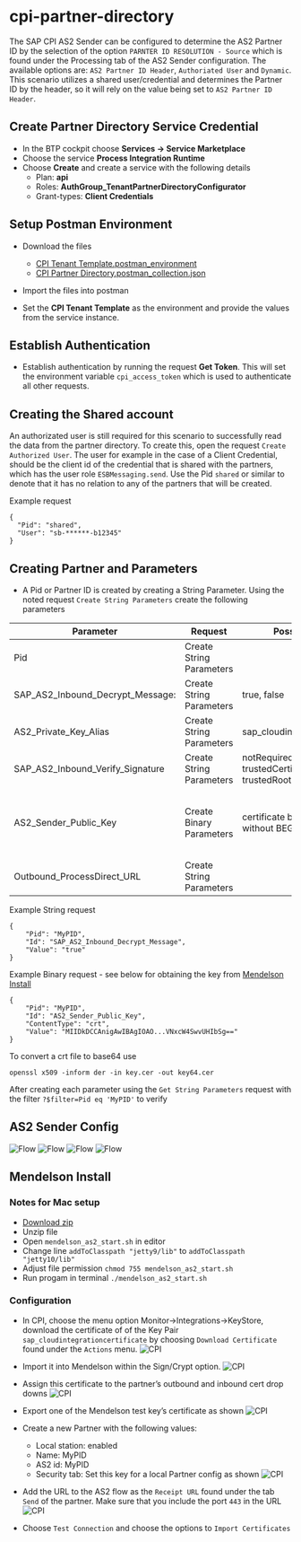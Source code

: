 # cpi-partner-directory

The SAP CPI AS2 Sender can be configured to determine the AS2 Partner ID by the selection of the option `PARNTER ID RESOLUTION - Source` which is found under the Processing tab of the AS2 Sender configuration. The available options are: `AS2 Partner ID Header`, `Authoriated User` and `Dynamic`. This scenario utilizes a shared user/credential and determines the Partner ID by the header, so it will rely on the value being set to `AS2 Partner ID Header`.

## Create Partner Directory Service Credential

- In the BTP cockpit choose **Services -> Service Marketplace**
- Choose the service **Process Integration Runtime**
- Choose **Create** and create a service with the following details
  - Plan: **api**
  - Roles: **AuthGroup_TenantPartnerDirectoryConfigurator**
  - Grant-types: **Client Credentials**

## Setup Postman Environment

- Download the files

  - [CPI Tenant Template.postman_environment](<./CPI Tenant Template.postman_environment.json>)
  - [CPI Partner Directory.postman_collection.json](<./CPI Partner Directory.postman_collection.json>)

- Import the files into postman
- Set the **CPI Tenant Template** as the environment and provide the values from the service instance.

## Establish Authentication

- Establish authentication by running the request **Get Token**. This will set the environment variable `cpi_access_token` which is used to authenticate all other requests.

## Creating the Shared account

An authorizated user is still required for this scenario to successfully read the data from the partner directory. To create this, open the request `Create Authorized User`. The user for example in the case of a Client Credential, should be the client id of the credential that is shared with the partners, which has the user role `ESBMessaging.send`. Use the Pid `shared` or similar to denote that it has no relation to any of the partners that will be created.

Example request

```
{
  "Pid": "shared",
  "User": "sb-******-b12345"
}
```

## Creating Partner and Parameters

- A Pid or Partner ID is created by creating a String Parameter. Using the noted request `Create String Parameters` create the following parameters

| Parameter                        | Request                  | Possible values                                         | Description                                                                                                                                                                                        |
| -------------------------------- | ------------------------ | ------------------------------------------------------- | -------------------------------------------------------------------------------------------------------------------------------------------------------------------------------------------------- |
| Pid                              | Create String Parameters |                                                         | The AS2 Partner ID of the customer                                                                                                                                                                 |
| SAP_AS2_Inbound_Decrypt_Message: | Create String Parameters | true, false                                             | does the incoming message require signature verification does the incoming message required decryption                                                                                             |
| AS2_Private_Key_Alias            | Create String Parameters | sap_cloudintegrationcertificate                         |                                                                                                                                                                                                    |
| SAP_AS2_Inbound_Verify_Signature | Create String Parameters | notRequired, trustedCertificate, trustedRootCertificate |
| AS2_Sender_Public_Key            | Create Binary Parameters | certificate base64 string without BEGIN and END         | If parameter SAP_AS2_Inbound_Verify_Signature is set to trustedCertificate or trustedRootCertificate in the Partner Directory, the associated key needs to be uploaded into the Partner Directory. |
| Outbound_ProcessDirect_URL       | Create String Parameters |                                                         | this is the process direct url of the flow that will process the message                                                                                                                           |

Example String request

```
{
    "Pid": "MyPID",
    "Id": "SAP_AS2_Inbound_Decrypt_Message",
    "Value": "true"
}
```

Example Binary request - see below for obtaining the key from [Mendelson Install](#Mendelson-Install)

```
{
    "Pid": "MyPID",
    "Id": "AS2_Sender_Public_Key",
    "ContentType": "crt",
    "Value": "MIIDkDCCAnigAwIBAgIOAO...VNxcW4SwvUHIbSg=="
}
```

To convert a crt file to base64 use

```
openssl x509 -inform der -in key.cer -out key64.cer
```

After creating each parameter using the `Get String Parameters` request with the filter `?$filter=Pid eq 'MyPID'` to verify

## AS2 Sender Config

![Flow](./images/connection.png)
![Flow](./images/processing.png)
![Flow](./images/security.png)
![Flow](./images/MDN.png)

## Mendelson Install

### Notes for Mac setup

- [Download zip](https://sourceforge.net/projects/mec-as2/files/install_mendelson_opensource_as2_1.1b63.zip/download)
- Unzip file
- Open `mendelson_as2_start.sh` in editor
- Change line `addToClasspath "jetty9/lib"` to `addToClasspath "jetty10/lib"`
- Adjust file permission `chmod 755 mendelson_as2_start.sh`
- Run progam in terminal `./mendelson_as2_start.sh`

### Configuration

- In CPI, choose the menu option Monitor->Integrations->KeyStore, download the certificate of of the Key Pair `sap_cloudintegrationcertificate` by choosing `Download Certificate` found under the `Actions` menu.
  ![CPI](./images/cpi-cert.png)

- Import it into Mendelson within the Sign/Crypt option.
  ![CPI](./images/mendelson-cert.png)

- Assign this certificate to the partner’s outbound and inbound cert drop downs
  ![CPI](./images/partner-1.png)

- Export one of the Mendelson test key’s certificate as shown
  ![CPI](./images/partner-2.png)

- Create a new Partner with the following values:

  - Local station: enabled
  - Name: MyPID
  - AS2 id: MyPID
  - Security tab: Set this key for a local Partner config as shown
    ![CPI](./images/partner-3.png)

- Add the URL to the AS2 flow as the `Receipt URL` found under the tab `Send` of the partner. Make sure that you include the port `443` in the URL
  ![CPI](./images/partner-3.png)

- Choose `Test Connection` and choose the options to `Import Certificates`

